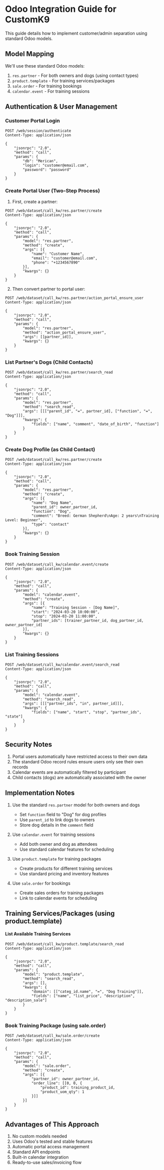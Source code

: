 # Odoo Integration Guide for CustomK9

This guide details how to implement customer/admin separation using standard Odoo models.

## Model Mapping

We'll use these standard Odoo models:

1. `res.partner` - For both owners and dogs (using contact types)
2. `product.template` - For training services/packages
3. `sale.order` - For training bookings
4. `calendar.event` - For training sessions

## Authentication & User Management

### Customer Portal Login
```http
POST /web/session/authenticate
Content-Type: application/json

{
    "jsonrpc": "2.0",
    "method": "call",
    "params": {
        "db": "Merican",
        "login": "customer@email.com",
        "password": "password"
    }
}
```

### Create Portal User (Two-Step Process)

1. First, create a partner:
```http
POST /web/dataset/call_kw/res.partner/create
Content-Type: application/json

{
    "jsonrpc": "2.0",
    "method": "call",
    "params": {
        "model": "res.partner",
        "method": "create",
        "args": [{
            "name": "Customer Name",
            "email": "customer@email.com",
            "phone": "+1234567890"
        }],
        "kwargs": {}
    }
}
```

2. Then convert partner to portal user:
```http
POST /web/dataset/call_kw/res.partner/action_portal_ensure_user
Content-Type: application/json

{
    "jsonrpc": "2.0",
    "method": "call",
    "params": {
        "model": "res.partner",
        "method": "action_portal_ensure_user",
        "args": [[partner_id]],
        "kwargs": {}
    }
}
```

### List Partner's Dogs (Child Contacts)
```http
POST /web/dataset/call_kw/res.partner/search_read
Content-Type: application/json

{
    "jsonrpc": "2.0",
    "method": "call",
    "params": {
        "model": "res.partner",
        "method": "search_read",
        "args": [[["parent_id", "=", partner_id], ["function", "=", "Dog"]]],
        "kwargs": {
            "fields": ["name", "comment", "date_of_birth", "function"]
        }
    }
}
```

### Create Dog Profile (as Child Contact)
```http
POST /web/dataset/call_kw/res.partner/create
Content-Type: application/json

{
    "jsonrpc": "2.0",
    "method": "call",
    "params": {
        "model": "res.partner",
        "method": "create",
        "args": [{
            "name": "Dog Name",
            "parent_id": owner_partner_id,
            "function": "Dog",
            "comment": "Breed: German Shepherd\nAge: 2 years\nTraining Level: Beginner",
            "type": "contact"
        }],
        "kwargs": {}
    }
}
```

### Book Training Session
```http
POST /web/dataset/call_kw/calendar.event/create
Content-Type: application/json

{
    "jsonrpc": "2.0",
    "method": "call",
    "params": {
        "model": "calendar.event",
        "method": "create",
        "args": [{
            "name": "Training Session - [Dog Name]",
            "start": "2024-03-20 10:00:00",
            "stop": "2024-03-20 11:00:00",
            "partner_ids": [trainer_partner_id, dog_partner_id, owner_partner_id]
        }],
        "kwargs": {}
    }
}
```

### List Training Sessions
```http
POST /web/dataset/call_kw/calendar.event/search_read
Content-Type: application/json

{
    "jsonrpc": "2.0",
    "method": "call",
    "params": {
        "model": "calendar.event",
        "method": "search_read",
        "args": [[["partner_ids", "in", partner_id]]],
        "kwargs": {
            "fields": ["name", "start", "stop", "partner_ids", "state"]
        }
    }
}
```

## Security Notes

1. Portal users automatically have restricted access to their own data
2. The standard Odoo record rules ensure users only see their own records
3. Calendar events are automatically filtered by participant
4. Child contacts (dogs) are automatically associated with the owner

## Implementation Notes

1. Use the standard `res.partner` model for both owners and dogs
   - Set `function` field to "Dog" for dog profiles
   - Use `parent_id` to link dogs to owners
   - Store dog details in the `comment` field

2. Use `calendar.event` for training sessions
   - Add both owner and dog as attendees
   - Use standard calendar features for scheduling

3. Use `product.template` for training packages
   - Create products for different training services
   - Use standard pricing and inventory features

4. Use `sale.order` for bookings
   - Create sales orders for training packages
   - Link to calendar events for scheduling

## Training Services/Packages (using product.template)

#### List Available Training Services
```http
POST /web/dataset/call_kw/product.template/search_read
Content-Type: application/json

{
    "jsonrpc": "2.0",
    "method": "call",
    "params": {
        "model": "product.template",
        "method": "search_read",
        "args": [],
        "kwargs": {
            "domain": [["categ_id.name", "=", "Dog Training"]],
            "fields": ["name", "list_price", "description", "description_sale"]
        }
    }
}
```

### Book Training Package (using sale.order)

```http
POST /web/dataset/call_kw/sale.order/create
Content-Type: application/json

{
    "jsonrpc": "2.0",
    "method": "call",
    "params": {
        "model": "sale.order",
        "method": "create",
        "args": [{
            "partner_id": owner_partner_id,
            "order_line": [[0, 0, {
                "product_id": training_product_id,
                "product_uom_qty": 1
            }]]
        }]
    }
}
```

## Advantages of This Approach

1. No custom models needed
2. Uses Odoo's tested and stable features
3. Automatic portal access management
4. Standard API endpoints
5. Built-in calendar integration
6. Ready-to-use sales/invoicing flow